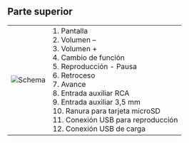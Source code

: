 ## Parte superior
| | |
|:-------|:-------|
|![Schema](http://static.energysistem.com/images/manuals/42260/58a42ff9cf690.jpg)| 1. Pantalla <br> 2. Volumen – <br>3. Volumen + <br>4. Cambio de función <br>5. Reproducción - Pausa <br>6. Retroceso <br>7. Avance <br>8. Entrada auxiliar RCA <br>9. Entrada auxiliar 3,5 mm <br>10. Ranura para tarjeta microSD <br>11. Conexión USB para reproducción <br> 12. Conexión USB de carga <br> |


